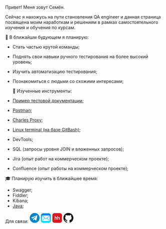 
Привет! Меня зовут Семён.<p>
	
Сейчас я нахожусь на пути становления QA engineer и данная страница посвящена моим наработкам и решениям в рамках самостоятельного изучения и обучения по курсам.

 🎯 В ближайшм будующем я планирую:
- Cтать частью крутой команды;
- Поднять свои навыки ручного тестирования на более высокий уровень;
- Изучить автоматизацию тестирования;
- Познакомиться с людьми со схожими интересами;
	
	
  🔨 Изученные инструменты:
  
- <a href=https://github.com/Snick-P/Documents/>Пример тестовой документации</a>;
- <a href=https://github.com/Snick-P/Postman/>Postman</a>;
- <a href=https://github.com/Snick-P/Charles-Proxy/>Charles Proxy</a>;
- <a href=https://github.com/Snick-P/GitBash/>Linux terminal (на базе GitBash)</a>;
- DevTools;
- SQL (запросы уровня JOIN и вложенных запросов);
- Jira (опыт работ на коммерческом проекте);
- Confluence (опыт работы на коммерческом проекте);

🎓 Планирую изучить в ближайшее время:

- Swagger;
- Fiddler;
- Kibana;
- <a href=https://github.com/Snick-P/javaLesson/>Java</a>;

Для связи:
[![Telegram](icons/telegram.png)](https://t.me/snicky_pls)
[![Mail](icons/mail.png)](mailto:prosk.simon@gmail.com)
[![HeadHunter](icons/hh.png)](https://omsk.hh.ru/resume/74e3b715ff09804fb80039ed1f586159704e31)
[![GitHub](icons/github.png)](https://github.com/Snick-P)



